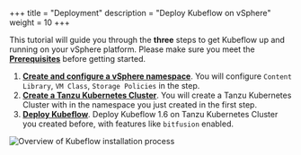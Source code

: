 +++
title = "Deployment"
description = "Deploy Kubeflow on vSphere"
weight = 10
+++

This tutorial will guide you through the **three** steps to get Kubeflow up and running on your vSphere platform. Please make sure you meet the [**Prerequisites**](./prerequisites) before getting started.

1. [**Create and configure a vSphere namespace**](./namespace). You will configure `Content Library`, `VM Class`, `Storage Policies` in the step.
2. [**Create a Tanzu Kubernetes Cluster**](./cluster). You will create a Tanzu Kubernetes Cluster with in the namespace you just created in the first step.
3. [**Deploy Kubeflow**](./carvel). Deploy Kubeflow 1.6 on Tanzu Kubernetes Cluster you created before, with features like `bitfusion` enabled.

![Overview of Kubeflow installation process](./kubeflow_install.png)